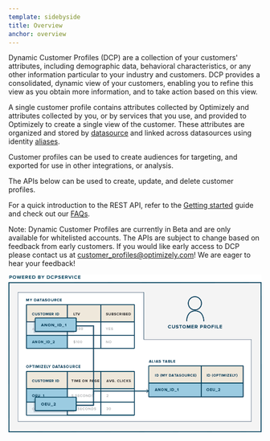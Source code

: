 ```yaml
---
template: sidebyside
title: Overview
anchor: overview
---
```


Dynamic Customer Profiles (DCP) are a collection of your customers' attributes, including demographic data, behavioral
characteristics, or any other information particular to your industry and customers. DCP provides a consolidated,
dynamic view of your customers, enabling you to refine this view as you obtain more information, and to take action
based on this view.

A single customer profile contains attributes collected by Optimizely and attributes collected by you, or by services
that you use, and provided to Optimizely to create a single view of the customer. These attributes are organized and
stored by [datasource](/rest/customer_profiles#dcp_datasources) and linked across datasources using identity
[aliases](/rest/customer_profiles#alias).

Customer profiles can be used to create audiences for targeting, and exported for use in other integrations, or
analysis.

The APIs below can be used to create, update, and delete customer profiles.

For a quick introduction to the REST API, refer to the [Getting started](/rest/getting-started) guide and check out our
[FAQs](/rest/faqs).

Note: Dynamic Customer Profiles are currently in Beta and are only available for whitelisted accounts. The APIs are
subject to change based on feedback from early customers. If you would like early access to DCP please contact us at
[customer_profiles@optimizely.com](mailto:customer_profiles@optimizely.com)! We are eager to hear your feedback!

<img src="/assets/img/dcp/overview.png">
